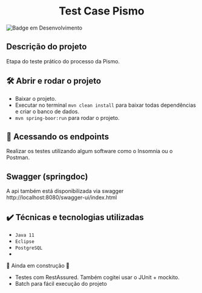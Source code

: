 <h1 align="center"> Test Case Pismo </h1>

![Badge em Desenvolvimento](http://img.shields.io/static/v1?label=STATUS&message=EM%20DESENVOLVIMENTO&color=GREEN&style=for-the-badge)

## Descrição do projeto
  
  Etapa do teste prático do processo da Pismo.
  
## 🛠️ Abrir e rodar o projeto

  - Baixar o projeto.
  - Executar no terminal ``mvn clean install`` para baixar todas dependências e criar o banco de dados.
  - ``mvn spring-boor:run`` para rodar o projeto.

## 📁 Acessando os endpoints

  Realizar os testes utilizando algum software como o Insomnia ou o Postman.
  
## Swagger (springdoc)

  A api também está disponibilizada via swagger http://localhost:8080/swagger-ui/index.html
  
## ✔️ Técnicas e tecnologias utilizadas

- ``Java 11``
- ``Eclipse``
- ``PostgreSQL``
-

:construction: Ainda em construção :construction:

- Testes com RestAssured. Também cogitei usar o JUnit + mockito.
- Batch para fácil execução do projeto
